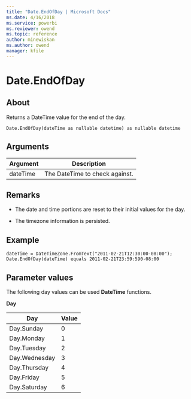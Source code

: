 ```yaml
---
title: "Date.EndOfDay | Microsoft Docs"
ms.date: 4/16/2018
ms.service: powerbi
ms.reviewer: owend
ms.topic: reference
author: minewiskan
ms.author: owend
manager: kfile
---
```

# Date.EndOfDay

  
## About  
Returns a DateTime value for the end of the day.  
  
```  
Date.EndOfDay(dateTime as nullable datetime) as nullable datetime  
```  
  
## Arguments  
  
|Argument|Description|  
|------------|---------------|  
|dateTime|The DateTime to check against.|  
  
## Remarks  
  
-   The date and time portions are reset to their initial values for the day.  
  
-   The timezone information is persisted.  
  
## <a name="__goback"></a>Example  
  
```  
dateTime = DateTimeZone.FromText("2011-02-21T12:30:00-08:00");  
Date.EndOfDay(dateTime) equals 2011-02-21T23:59:590-08:00  
```  
  
## Parameter values  
The following day values can be used **DateTime** functions.  
  
**Day**  
  
|Day|Value|  
|-------|---------|  
|Day.Sunday|0|  
|Day.Monday|1|  
|Day.Tuesday|2|  
|Day.Wednesday|3|  
|Day.Thursday|4|  
|Day.Friday|5|  
|Day.Saturday|6|  
  
